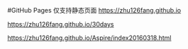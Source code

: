 #GitHub Pages 仅支持静态页面
https://zhu126fang.github.io</p>
https://zhu126fang.github.io/30days</p>
https://zhu126fang.github.io/Aspire/index20160318.html</p>



